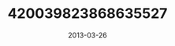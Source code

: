 ---
title: "420039823868635527"
image: "2013-03-26 21.11.10 420039823868635527_46248401"
date: "2013-03-26"
type: "photo"
---